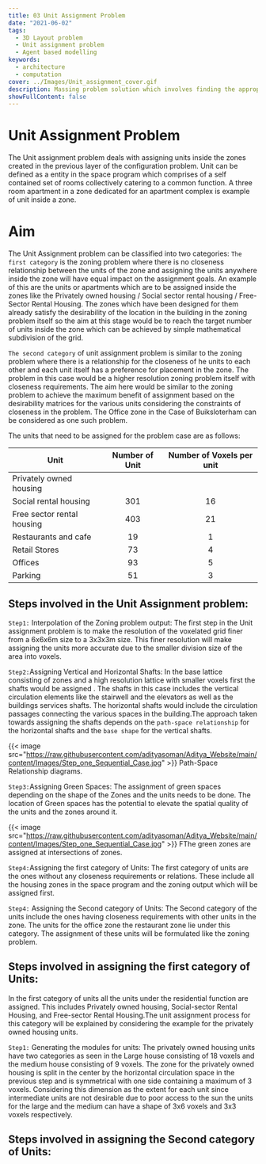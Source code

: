 ```yaml
---
title: 03 Unit Assignment Problem
date: "2021-06-02"
tags:
  - 3D Layout problem
  - Unit assignment problem
  - Agent based modelling
keywords:
  - architecture
  - computation
cover: ../Images/Unit_assignment_cover.gif
description: Massing problem solution which involves finding the appropriate volumetric design of the building as the base for futher configurational resolution.
showFullContent: false
---
```

# Unit Assignment Problem 

 The Unit assignment problem deals with assigning units inside the zones created in the previous layer of the configuration problem. Unit can be defined as a entity in the space program which comprises of a self contained set of rooms collectively catering to a common function. A three room apartment in a zone dedicated for an apartment complex is example of unit inside a zone.

# Aim
The Unit Assignment problem can be classified into two categories:
`The first category` is the zoning problem where there is no closeness relationship between the units of the zone and assigning the units anywhere inside the zone will have equal impact on the assignment goals. An example of this are the units or apartments which are to be assigned inside the zones like the Privately owned housing / Social sector rental housing / Free-Sector Rental Housing. The zones which have been designed for them already satisfy the desirability of the location in the building in the zoning problem itself so the aim at this stage would be to reach the target number of units inside the zone which can be achieved by simple mathematical subdivision of the grid. 

`The second category` of unit assignment problem is similar to the zoning problem where there is a relationship for the closeness of he units to each other and each unit itself has a preference for placement in the zone. The problem in this case would be a higher resolution zoning problem itself with closeness requirements. The aim here would be similar to the zoning problem to achieve the maximum benefit of assignment based on the desirability matrices for the various units considering the constraints of closeness in the problem. The Office zone in the Case of Buiksloterham can be considered as one such problem. 

The units that need to be assigned for the problem case are as follows:

| Unit | Number of Unit | Number of Voxels per unit |
| - | :-: | :-: |
| Privately owned housing |
| Social rental housing | 301 | 16 |
| Free sector rental housing | 403 | 21 |
| Restaurants and cafe | 19 | 1 |
| Retail Stores | 73 | 4 |
| Offices| 93 | 5 |
| Parking| 51 | 3 |

## Steps involved in the Unit Assignment problem:
`Step1:` Interpolation of the Zoning problem output:
The first step in the Unit assignment problem is to make the resolution of the voxelated grid finer from a 6x6x6m size to a 3x3x3m size. This finer resolution will make assigning the units more accurate due to the smaller division size of the area into voxels.

`Step2:`Assigning Vertical and Horizontal Shafts:
In the base lattice consisting of zones and a high resolution lattice with smaller voxels first the shafts would be assigned . The shafts in this case includes the vertical circulation elements like the stairwell and the elevators as well as the buildings services shafts. The horizontal shafts would include the circulation passages connecting the various spaces in the building.The approach taken towards assigning the shafts depends on the `path-space relationship` for the horizontal shafts and the `base shape` for the vertical shafts.

{{< image src="https://raw.githubusercontent.com/adityasoman/Aditya_Website/main/content/Images/Step_one_Sequential_Case.jpg" >}}
Path-Space Relationship diagrams.

`Step3:`Assigning Green Spaces:
The assignment of green spaces depending on the shape of the Zones and the units needs to be done. The location of Green spaces has the potential to elevate the spatial quality of the units and the zones around it.

{{< image src="https://raw.githubusercontent.com/adityasoman/Aditya_Website/main/content/Images/Step_one_Sequential_Case.jpg" >}}
FThe green zones are assigned at intersections of zones.

`Step4:`Assigning the first category of Units:
The first category of units are the ones without any closeness requirements or relations. These include all the housing zones in the space program and the zoning output which will be assigned first.


`Step4:` Assigning the Second category of Units:
The Second category of the units include the ones having closeness requirements with other units in the zone. The units for the office zone the restaurant zone lie under this category. The assignment of these units will be formulated like the zoning problem.

## Steps involved in assigning the first category of Units:
In the first category of units all the units under the residential function are assigned. This includes Privately owned housing, Social-sector Rental Housing, and Free-sector Rental Housing.The unit assignment process for this category will be explained by considering the example for the privately owned housing units.

`Step1:` Generating the modules for units:
The privately owned housing units have two categories as seen in the Large house consisting of 18 voxels and the medium house consisting of 9 voxels. The zone for the privately owned housing is split in the center by the horizontal circulation space in the previous step and is symmetrical with one side containing a maximum of 3 voxels. Considering this dimension as the extent for each unit since intermediate units are not desirable due to poor access to the sun the units for the large and the medium can have a shape of 3x6 voxels and 3x3 voxels respectively. 



## Steps involved in assigning the Second category of Units:
